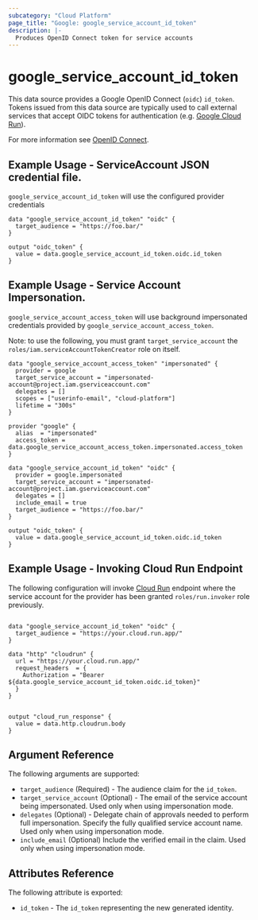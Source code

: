```yaml
---
subcategory: "Cloud Platform"
page_title: "Google: google_service_account_id_token"
description: |-
  Produces OpenID Connect token for service accounts
---
```


# google\_service\_account\_id\_token

This data source provides a Google OpenID Connect (`oidc`) `id_token`.  Tokens issued from this data source are typically used to call external services that accept OIDC tokens for authentication (e.g. [Google Cloud Run](https://cloud.google.com/run/docs/authenticating/service-to-service)).

For more information see
[OpenID Connect](https://openid.net/specs/openid-connect-core-1_0.html#IDToken).

## Example Usage - ServiceAccount JSON credential file.
  `google_service_account_id_token` will use the configured provider credentials

  ```hcl
  data "google_service_account_id_token" "oidc" {
    target_audience = "https://foo.bar/"
  }

  output "oidc_token" {
    value = data.google_service_account_id_token.oidc.id_token
  }
  ```

## Example Usage - Service Account Impersonation.
  `google_service_account_access_token` will use background impersonated credentials provided by `google_service_account_access_token`.

  Note: to use the following, you must grant `target_service_account` the
  `roles/iam.serviceAccountTokenCreator` role on itself.

  ```hcl
  data "google_service_account_access_token" "impersonated" {
    provider = google
    target_service_account = "impersonated-account@project.iam.gserviceaccount.com"
    delegates = []
    scopes = ["userinfo-email", "cloud-platform"]
    lifetime = "300s"
  }

  provider "google" {
    alias  = "impersonated"
    access_token = data.google_service_account_access_token.impersonated.access_token
  }

  data "google_service_account_id_token" "oidc" {
    provider = google.impersonated
    target_service_account = "impersonated-account@project.iam.gserviceaccount.com"
    delegates = []
    include_email = true
    target_audience = "https://foo.bar/"
  }

  output "oidc_token" {
    value = data.google_service_account_id_token.oidc.id_token
  }
  ```

## Example Usage - Invoking Cloud Run Endpoint

  The following configuration will invoke [Cloud Run](https://cloud.google.com/run/docs/authenticating/service-to-service) endpoint where the service account for the provider has been granted `roles/run.invoker` role previously.

```hcl

data "google_service_account_id_token" "oidc" {
  target_audience = "https://your.cloud.run.app/"
}

data "http" "cloudrun" {
  url = "https://your.cloud.run.app/"
  request_headers  = {
    Authorization = "Bearer ${data.google_service_account_id_token.oidc.id_token}"
  }
}


output "cloud_run_response" {
  value = data.http.cloudrun.body
}
```

## Argument Reference

The following arguments are supported:

* `target_audience` (Required) - The audience claim for the `id_token`.
* `target_service_account` (Optional) - The email of the service account being impersonated.  Used only when using impersonation mode.
* `delegates` (Optional) - Delegate chain of approvals needed to perform full impersonation. Specify the fully qualified service account name.   Used only when using impersonation mode.
* `include_email` (Optional) Include the verified email in the claim. Used only when using impersonation mode.

## Attributes Reference

The following attribute is exported:

* `id_token` - The `id_token` representing the new generated identity.
